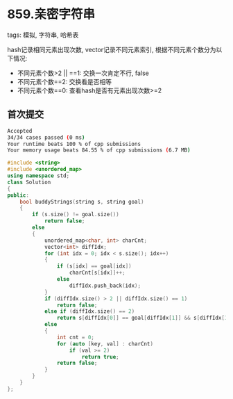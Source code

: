 # 859.亲密字符串

tags: 模拟, 字符串, 哈希表

hash记录相同元素出现次数, vector记录不同元素索引, 根据不同元素个数分为以下情况:

* 不同元素个数>2 || ==1: 交换一次肯定不行, false
* 不同元素个数==2: 交换看是否相等
* 不同元素个数==0: 查看hash是否有元素出现次数>=2

## 首次提交

```sh
Accepted
34/34 cases passed (0 ms)
Your runtime beats 100 % of cpp submissions
Your memory usage beats 84.55 % of cpp submissions (6.7 MB)
```

```c++
#include <string>
#include <unordered_map>
using namespace std;
class Solution
{
public:
    bool buddyStrings(string s, string goal)
    {
        if (s.size() != goal.size())
            return false;
        else
        {
            unordered_map<char, int> charCnt;
            vector<int> diffIdx;
            for (int idx = 0; idx < s.size(); idx++)
            {
                if (s[idx] == goal[idx])
                    charCnt[s[idx]]++;
                else
                    diffIdx.push_back(idx);
            }
            if (diffIdx.size() > 2 || diffIdx.size() == 1)
                return false;
            else if (diffIdx.size() == 2)
                return s[diffIdx[0]] == goal[diffIdx[1]] && s[diffIdx[1]] == goal[diffIdx[0]];
            else
            {
                int cnt = 0;
                for (auto [key, val] : charCnt)
                    if (val >= 2)
                        return true;
                return false;
            }
        }
    }
};
```
